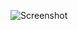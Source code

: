 ![Screenshot](https://raw.githubusercontent.com/Cryakl/Ultimate-RAT-Collection/refs/heads/main/SpyNet/Spy-Net%20v2.0.1/Screenshot.png)
